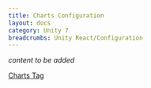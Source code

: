 ```yaml
---
title: Charts Configuration
layout: docs
category: Unity 7
breadcrumbs: Unity React/Configuration
---
```

*content to be added*

[Charts Tag](tags-list/charts-tag.md)
